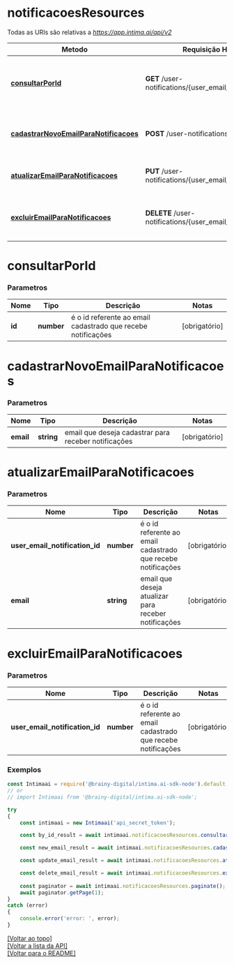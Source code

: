 # **notificacoesResources**

Todas as URIs são relativas a *https://app.intima.ai/api/v2*

Metodo | Requisição HTTP | Descrição
------------- | ------------- | -------------
[**consultarPorId**](notificacoesResources.md#consultarPorId) | **GET** /user-notifications/{user_email_notification_id} | Visualiza um email cadastrado para receber notificações
[**cadastrarNovoEmailParaNotificacoes**](notificacoesResources.md#cadastrarNovoEmailParaNotificacoes) | **POST** /user-notifications | Cadastra um novo email para receber notificações
[**atualizarEmailParaNotificacoes**](notificacoesResources.md#atualizarEmailParaNotificacoes) | **PUT** /user-notifications/{user_email_notification_id} | Atualiza um email para receber notificações
[**excluirEmailParaNotificacoes**](notificacoesResources.md#excluirEmailParaNotificacoes) | **DELETE** /user-notifications/{user_email_notification_id} | Exclui um email, que deixara de receber notificações

# **consultarPorId**

### Parametros

Nome | Tipo | Descrição | Notas
------------- | ------------- | ------------- | -------------
**id** | **number**| é o id referente ao email cadastrado que recebe notificações | [obrigatório]

# **cadastrarNovoEmailParaNotificacoes**

### Parametros

Nome | Tipo | Descrição | Notas
------------- | ------------- | ------------- | -------------
**email** | **string**| email que deseja cadastrar para receber notificações | [obrigatório]

# **atualizarEmailParaNotificacoes**

### Parametros

Nome | Tipo | Descrição | Notas
------------- | ------------- | ------------- | -------------
**user_email_notification_id** | **number**| é o id referente ao email cadastrado que recebe notificações | [obrigatório]
**email** | **string**| email que deseja atualizar para receber notificações | [obrigatório]

# **excluirEmailParaNotificacoes**

### Parametros

Nome | Tipo | Descrição | Notas
------------- | ------------- | ------------- | -------------
**user_email_notification_id** | **number**| é o id referente ao email cadastrado que recebe notificações | [obrigatório]

### Exemplos
```javascript
const Intimaai = require('@brainy-digital/intima.ai-sdk-node').default;
// or
// import Intimaai from '@brainy-digital/intima.ai-sdk-node';

try
{
    const intimaai = new Intimaai('api_secret_token');

    const by_id_result = await intimaai.notificacoesResources.consultarPorId(1);

    const new_email_result = await intimaai.notificacoesResources.cadastrarNovoEmailParaNotificacoes('user@email.com');

    const update_email_result = await intimaai.notificacoesResources.atualizarEmailParaNotificacoes(3, 'user2@email.com');

    const delete_email_result = await intimaai.notificacoesResources.excluirEmailParaNotificacoes(3);
    
    const paginator = await intimaai.notificacoesResources.paginate();
    await paginator.getPage(1);
}
catch (error)
{
    console.error('error: ', error);
}
```

[[Voltar ao topo]](#)        
[[Voltar a lista da API]](../../../README.md#Documentação-para-os-Endpoints-da-API)    
[[Voltar para o README]](../../../README.md#Intima.ai---SDK-NodeJS)
